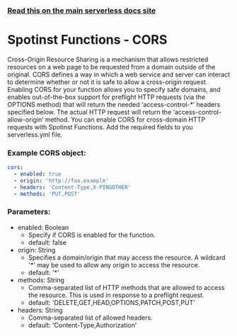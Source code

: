 <!--
title: Serverless Framework - Spotinst Functions Guide - CORS
menuText: CORS
menuOrder: 8
description: How to enable and use CORS
layout: Doc
-->

<!-- DOCS-SITE-LINK:START automatically generated -->

### [Read this on the main serverless docs site](https://www.serverless.com/framework/docs/providers/spotinst/guide/cors)

<!-- DOCS-SITE-LINK:END -->

# Spotinst Functions - CORS

Cross-Origin Resource Sharing is a mechanism that allows restricted resources on a web page to be requested from a domain outside of the original. CORS defines a way in which a web service and server can interact to determine whether or not it is safe to allow a cross-origin request. Enabling CORS for your function allows you to specify safe domains, and enables out-of-the-box support for preflight HTTP requests (via the OPTIONS method) that will return the needed ‘access-control-\*’ headers specified below. The actual HTTP request will return the ‘access-control-allow-origin’ method.
You can enable CORS for cross-domain HTTP requests with Spotinst Functions. Add the required fields to you serverless.yml file.

### Example CORS object:

```yml
cors:
  - enabled: true
  - origin: 'http://foo.example'
  - headers: 'Content-Type,X-PINGOTHER'
  - methods: 'PUT,POST'
```

### Parameters:

- enabled: Boolean
  - Specify if CORS is enabled for the function.
  - default: false
- origin: String
  - Specifies a domain/origin that may access the resource. A wildcard '\*' may be used to allow any origin to access the resource.
  - default: '\*'
- methods: String
  - Comma-separated list of HTTP methods that are allowed to access the resource. This is used in response to a preflight request.
  - default: 'DELETE,GET,HEAD,OPTIONS,PATCH,POST,PUT'
- headers: String
  - Comma-separated list of allowed headers.
  - default: 'Content-Type,Authorization'
